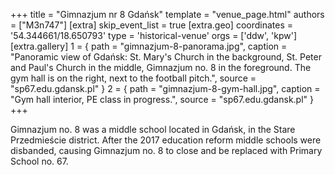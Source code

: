 +++
title = "Gimnazjum nr 8 Gdańsk"
template = "venue_page.html"
authors = ["M3n747"]
[extra]
skip_event_list = true
[extra.geo]
coordinates = '54.344661/18.650793'
type = 'historical-venue'
orgs = ['ddw', 'kpw']
[extra.gallery]
1 = { path = "gimnazjum-8-panorama.jpg", caption = "Panoramic view of Gdańsk: St. Mary's Church in the background, St. Peter and Paul's Church in the middle, Gimnazjum no. 8 in the foreground. The gym hall is on the right, next to the football pitch.", source = "sp67.edu.gdansk.pl" }
2 = { path = "gimnazjum-8-gym-hall.jpg", caption = "Gym hall interior, PE class in progress.", source = "sp67.edu.gdansk.pl" }
+++

Gimnazjum no. 8 was a middle school located in Gdańsk, in the Stare Przedmieście district. After the 2017 education reform middle schools were disbanded, causing Gimnazjum no. 8 to close and be replaced with Primary School no. 67.
